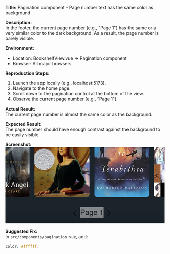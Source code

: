 **Title:** Pagination component – Page number text has the same color as background

**Description:**  
In the footer, the current page number (e.g., "Page 1") has the same or a very similar color to the dark background. As a result, the page number is barely visible.

**Environment:**

- Location: BookshelfView.vue → Pagination component
- Browser: All major browsers

**Reproduction Steps:**

1. Launch the app locally (e.g., localhost:5173).
2. Navigate to the home page.
3. Scroll down to the pagination control at the bottom of the view.
4. Observe the current page number (e.g., "Page 1").

**Actual Result:**  
The current page number is almost the same color as the background.

**Expected Result:**  
The page number should have enough contrast against the background to be easily visible.

**Screenshot:**  
![Pagination colour](./screenshots/page-number-font-colour-bug.png)

**Suggested Fix:**  
In `src/components/pagination.vue`, add:

```css
color: #ffffff;
```
